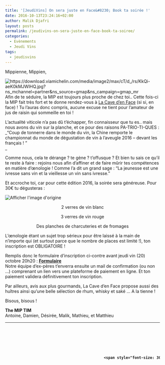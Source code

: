 ```yaml
---
title: '[JeudiVins] On sera juste en Face&#8230; Book ta soirée !'
date: 2016-10-13T23:24:16+02:00
author: Malik Djafri
layout: posts
permalink: /jeudivins-on-sera-juste-en-face-book-ta-soiree/
categories:
  - Evènements
  - Jeudi Vins
tags:
  - jeudisvins
---
```

Mippienne, Mippien,

<img class="alignleft" src="https://download.viamichelin.com/media/image2/max/cT/d_/rs/KkQi-aeK0kMJWlHQ.jpg?ns_mchannel=partner&ns_source=gmap&ns_campaign=gmap_mr" alt="https://download.viamichelin.com/media/image2/max/cT/d_/rs/KkQi-aeK0kMJWlHQ.jpg?ns_mchannel=partner&ns_source=gmap&ns_campaign=gmap_mr" width="177" height="120" /> <span class="_Xbe">Afin de te séduire, la MIP est toujours plus proche de chez toi.. Cette fois-ci la MIP fait très fort et te donne rendez-vous à <a href="https://lacavedenface.com/">La Cave d&#8217;en Face</a> (si si, en face) ! Tu l&#8217;auras donc compris, aucune excuse ne tient pour l&#8217;amateur de jus de raisin qui sommeille en toi !<br /> </span>

L&#8217;actualité viticole n&#8217;a pas dû t&#8217;échapper, fin connaisseur que tu es.. mais nous avons du vin sur la planche, et ce pour des raisons PA-TRIO-TI-QUES : _&#8220;Coup de tonnerre dans le monde du vin, la Chine remporte le championnat du monde de dégustation de vin à l’aveugle 2016 &#8211; devant les français ! &#8221; <span style="color: #ffffff;">(et oui, parfois on préférerait ne pas savoir&#8230;.)</span>  
_ 

Comme nous, cela te dérange ? te gène ? t&#8217;offusque ? Et bien tu sais ce qu&#8217;il te reste à faire : rejoins nous afin d&#8217;affiner et de faire mûrir tes compétences en matière d’œnologie ! Comme l&#8217;a dit un grand sage : &#8220;La jeunesse est une ivresse sans vin et la vieillesse un vin sans ivresse.&#8221;

Et accroche toi, car pour cette édition 2016, la soirée sera généreuse. Pour 30€ tu dégusteras :

<img id="il_fi" class="aligncenter" src="https://www.boostermonrestaurant.com/wp-content/uploads/2013/07/verres_vin.jpg" alt="Afficher l'image d'origine" width="56" height="37" /> 

<p style="text-align: center;">
  2 verres de vin blanc
</p>

<p style="text-align: center;">
  3 verres de vin rouge
</p>

<p style="text-align: center;">
  Des planches de charcuteries et de fromages
</p>

L’œnologie étant un sujet trop sérieux pour être laissé à la main de n&#8217;importe qui (et surtout parce que le nombre de places est limité !), ton inscription est OBLIGATOIRE !

Remplis donc le formulaire d&#8217;inscription ci-contre avant jeudi vin (20) octobre 20h20 : <span style="text-decoration: underline;"><strong><a href="https://goo.gl/forms/ay79rl5QzebIDsFN2">Formulaire</a></strong></span>[<span style="color: #ff0000;"><br /> </span>](https://goo.gl/forms/ay79rl5QzebIDsFN2)Notre équipe d&#8217;ex-pères t&#8217;enverra ensuite un mail de confirmation (ou non &#8230;) comprenant un lien vers une plateforme de paiement en ligne. Et ton paiement validera définitivement ton inscription.

Par ailleurs, avis aux plus gourmands, La Cave d&#8217;en Face propose aussi des huîtres ainsi qu&#8217;une belle sélection de rhum, whisky et saké &#8230; A la tienne !

Bisous, bisous !

**The MIP TIM**  
Antoine, Damien, Désirée, Malik, Mathieu, et Matthieu

<table style="height: 154px;" width="657">
  <tr>
    <td style="padding: 10px; width: 120px; font-weight: bold; vertical-align: middle; text-align: center;">
      <div style="height: 50px; font-size: 70px; color: #cc0033; margin-top: 15px;">
        27
      </div>
      
      <div>
        <span style="font-size: 30px; color: #333;">Octobre</span><br /> 19h30
      </div>
    </td>
    
    <td style="padding: 0px; width: 225px; font-weight: bold; font-size: 20px; vertical-align: middle;">
      <p style="text-align: center;">
        <a href="https://www.google.fr/maps/place/La+Cave+D%27en+Face/@48.8931965,2.3377198,15z/data=!4m5!3m4!1s0x0:0x4043a72aba288eca!8m2!3d48.8931965!4d2.3377198" target="_blank">40, rue des Cloÿs<br /> 75018 Paris</a><br /> <a href="https://citymapper.com/directions?endaddress=40+rue+des+Cloys%2C+Paris&endcoord=48.8932%2C2.33773&endname=La+Cave+d%E2%80%99en+Face&set_region=fr-paris&startcoord=48.858772%2C2.347511&startname=Ch%C3%A2telet" target="_blank"><img class="alignnone" src="https://static.citymapper.com/img/embed/GetMeThere_Citymapper.png" alt="Get directions with Citymapper" width="195" height="35" /></a>
      </p>
    </td>
    
    <td style="padding-left: 20px; width: 200px; font-weight: bold; font-size: 20px; vertical-align: middle; text-align: left;">
      <a href="/assets/uploads/2010/10/m12.gif"><img class="alignnone wp-image-281 size-full" src="/assets/uploads/2010/10/m12.gif" width="21" height="21" /></a>Jules Joffrin
    </td>
  </tr>
</table>

